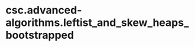 csc.advanced-algorithms.leftist_and_skew_heaps_bootstrapped
===========================================================
